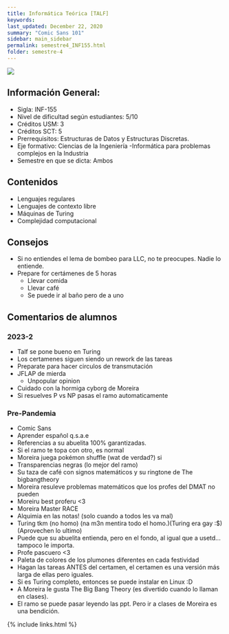 ```yaml
---
title: Informática Teórica [TALF]
keywords: 
last_updated: December 22, 2020
summary: "Comic Sans 101"
sidebar: main_sidebar
permalink: semestre4_INF155.html
folder: semestre-4
---
```

<link rel="stylesheet" href="{{ site.baseurl }}/css/comic-sans.css">
<img id="right-img" src="{{ site.baseurl }}/images/semestre4/comic_sans.png">

## Información General:
* Sigla: INF-155
* Nivel de dificultad según estudiantes: 5/10
* Créditos USM: 3
* Créditos SCT: 5
* Prerrequisitos: Estructuras de Datos y Estructuras Discretas.
* Eje formativo: Ciencias de la Ingeniería -Informática para problemas complejos en la Industria
* Semestre en que se dicta: Ambos

## Contenidos

* Lenguajes regulares
* Lenguajes de contexto libre
* Máquinas de Turing
* Complejidad computacional


## Consejos
* Si no entiendes el lema de bombeo para LLC, no te preocupes. Nadie lo entiende.
* Prepare for certámenes de 5 horas
    * Llevar comida
    * Llevar café
    * Se puede ir al baño pero de a uno


## Comentarios de alumnos

### 2023-2
* Talf se pone bueno en Turing
* Los certamenes siguen siendo un rework de las tareas
* Preparate para hacer circulos de transmutación
* JFLAP de mierda
     * Unpopular opinion
* Cuidado con la hormiga cyborg de Moreira
* Si resuelves P vs NP pasas el ramo automaticamente

### Pre-Pandemia

* Comic Sans
* Aprender español q.s.a.e
* Referencias a su abuelita 100% garantizadas.
* Si el ramo te topa con otro, es normal
* Moreira juega pokémon shuffle (wat de verdad?) si
* <div><it class="transparencias">Transparencias negras</it> (lo mejor del ramo)</div>
* Su taza de café con signos matemáticos y su ringtone de The bigbangtheory
* Moreira resuleve problemas matemáticos que los profes del DMAT no pueden
* Moreiru best proferu <3
* Moreira Master RACE
* Alquimia en las notas! (solo cuando a todos les va mal)
* Turing tkm (no homo) (na m3n mentira todo el homo.)(Turing era gay :$)(Aprovechen lo ultimo)
* Puede que su abuelita entienda, pero en el fondo, al igual que a usetd... tampoco le importa.
* Profe pascuero <3
* Paleta de colores de los plumones diferentes en cada festividad
* Hagan las tareas ANTES del certamen, el certamen es una versión más larga de ellas pero iguales.
* Si es Turing completo, entonces se puede instalar en Linux :D
* A Moreira le gusta The Big Bang Theory (es divertido cuando lo llaman en clases).
* El ramo se puede pasar leyendo las ppt. Pero ir a clases de Moreira es una bendición.

[1]: https://www.com

{% include links.html %}
